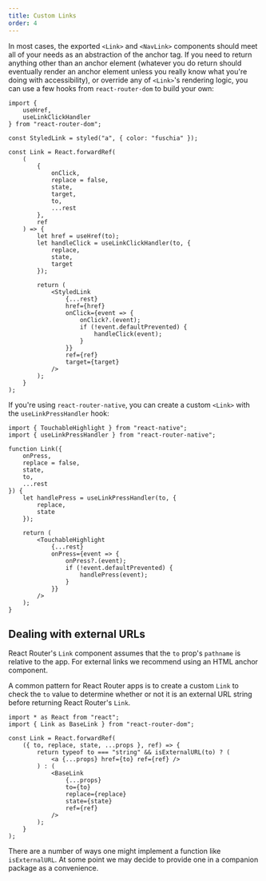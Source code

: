 ```yaml
---
title: Custom Links
order: 4
---
```


In most cases, the exported `<Link>` and `<NavLink>` components should meet all of your needs as an abstraction of the anchor tag. If you need to return anything other than an anchor element (whatever you do return should eventually render an anchor element unless you really know what you're doing with accessibility), or override any of `<Link>`'s rendering logic, you can use a few hooks from `react-router-dom` to build your own:

```tsx
import {
	useHref,
	useLinkClickHandler
} from "react-router-dom";

const StyledLink = styled("a", { color: "fuschia" });

const Link = React.forwardRef(
	(
		{
			onClick,
			replace = false,
			state,
			target,
			to,
			...rest
		},
		ref
	) => {
		let href = useHref(to);
		let handleClick = useLinkClickHandler(to, {
			replace,
			state,
			target
		});

		return (
			<StyledLink
				{...rest}
				href={href}
				onClick={event => {
					onClick?.(event);
					if (!event.defaultPrevented) {
						handleClick(event);
					}
				}}
				ref={ref}
				target={target}
			/>
		);
	}
);
```

If you're using `react-router-native`, you can create a custom `<Link>` with the `useLinkPressHandler` hook:

```tsx
import { TouchableHighlight } from "react-native";
import { useLinkPressHandler } from "react-router-native";

function Link({
	onPress,
	replace = false,
	state,
	to,
	...rest
}) {
	let handlePress = useLinkPressHandler(to, {
		replace,
		state
	});

	return (
		<TouchableHighlight
			{...rest}
			onPress={event => {
				onPress?.(event);
				if (!event.defaultPrevented) {
					handlePress(event);
				}
			}}
		/>
	);
}
```

## Dealing with external URLs

React Router's `Link` component assumes that the `to` prop's `pathname` is relative to the app. For external links we recommend using an HTML anchor component.

A common pattern for React Router apps is to create a custom `Link` to check the `to` value to determine whether or not it is an external URL string before returning React Router's `Link`.

```tsx
import * as React from "react";
import { Link as BaseLink } from "react-router-dom";

const Link = React.forwardRef(
	({ to, replace, state, ...props }, ref) => {
		return typeof to === "string" && isExternalURL(to) ? (
			<a {...props} href={to} ref={ref} />
		) : (
			<BaseLink
				{...props}
				to={to}
				replace={replace}
				state={state}
				ref={ref}
			/>
		);
	}
);
```

There are a number of ways one might implement a function like `isExternalURL`. At some point we may decide to provide one in a companion package as a convenience.

<!-- [TODO: Add an example or two] -->
